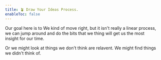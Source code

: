 ```yaml
---
title: 🪴 Draw Your Ideas Process.
enableToc: false
---
```


Our goal here is to 
We kind of move right, but it isn't really a linear process, we can jump around and do the bits that we thing will get us the most insight for our time.

Or we might look at things we don't think are relavent. We might find things we didn't think of.

